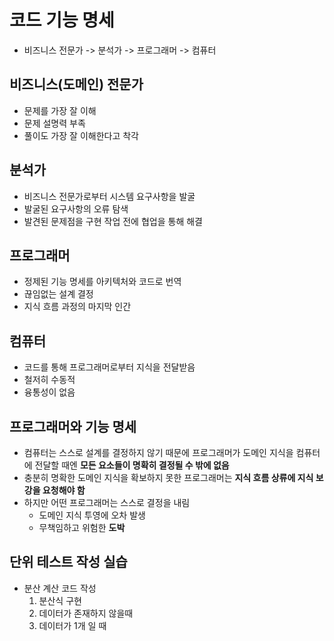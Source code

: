 # 코드 기능 명세

* 비즈니스 전문가 -> 분석가 -> 프로그래머 -> 컴퓨터

## 비즈니스(도메인) 전문가

* 문제를 가장 잘 이해
* 문제 설명력 부족
* 풀이도 가장 잘 이해한다고 착각

## 분석가
  
* 비즈니스 전문가로부터 시스템 요구사항을 발굴
* 발굴된 요구사항의 오류 탐색
* 발견된 문제점을 구현 작업 전에 협업을 통해 해결

## 프로그래머

* 정제된 기능 명세를 아키텍처와 코드로 번역
* 끊임없는 설계 결정
* 지식 흐름 과정의 마지막 인간

## 컴퓨터

* 코드를 통해 프로그래머로부터 지식을 전달받음
* 철저히 수동적
* 융통성이 없음

## 프로그래머와 기능 명세
  
* 컴퓨터는 스스로 설계를 결정하지 않기 때문에 프로그래머가 도메인 지식을 컴퓨터에 전달할 때엔 **모든 요소들이 명확히 결정될 수 밖에 없음**
* 충분히 명확한 도메인 지식을 확보하지 못한 프로그래머는 **지식 흐름 상류에 지식 보강을 요청해야 함**
* 하지만 어떤 프로그래머는 스스로 결정을 내림
  * 도메인 지식 투영에 오차 발생
  * 무책임하고 위험한 **도박**

## 단위 테스트 작성 실습

* 분산 계산 코드 작성
  1. 분산식 구현
  2. 데이터가 존재하지 않을때
  3. 데이터가 1개 일 때
